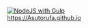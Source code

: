 #

[![NodeJS with Gulp](https://github.com/Asutorufa/Asutorufa.github.io/actions/workflows/npm-gulp.yml/badge.svg)](https://github.com/Asutorufa/Asutorufa.github.io/actions/workflows/npm-gulp.yml)  
<https://Asutorufa.github.io>  
